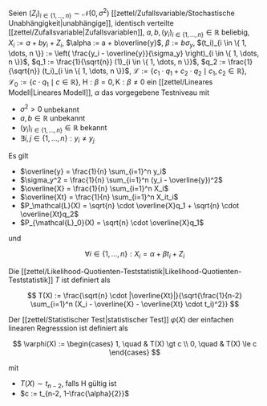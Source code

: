 Seien $(Z_i)_{i \in \{ 1, \dots, n \}} \sim \mathcal{N}(0, \sigma^2)$ [[zettel/Zufallsvariable/Stochastische Unabhängigkeit|unabhängige]], identisch verteilte [[zettel/Zufallsvariable|Zufallsvariablen]], $a, b, (y_i)_{i \in \{ 1, \dots, n \}} \in \mathbb{R}$ beliebig, $X_i := a + by_i + Z_i$, $\alpha := a + b\overline{y}$, $\beta := b\sigma_y$, $(t_i)_{i \in \{ 1, \dots, n \}} := \left( \frac{y_i - \overline{y}}{\sigma_y} \right)_{i \in \{ 1, \dots, n \}}$, $q_1 := \frac{1}{\sqrt{n}} (1)_{i \in \{ 1, \dots, n \}}$, $q_2 := \frac{1}{\sqrt{n}} (t_i)_{i \in \{ 1, \dots, n \}}$, $\mathcal{L} := \{ c_1 \cdot q_1 + c_2 \cdot q_2 \mid c_1, c_2 \in \mathbb{R} \}$, $\mathcal{L}_0 := \{ c \cdot q_1 \mid c \in \mathbb{R} \}$, $\text{H} : \beta = 0, \text{K} : \beta \ne 0$ ein [[zettel/Lineares Modell|Lineares Modell]], $\alpha$ das vorgegebene Testniveau mit
- $\sigma^2 \gt 0$ unbekannt
- $a, b \in \mathbb{R}$ unbekannt
- $(y_i)_{i \in \{ 1, \dots, n \}} \in \mathbb{R}$ bekannt
- $\exists i, j \in \{ 1, \dots, n \} : y_i \ne y_j$

Es gilt
- $\overline{y} = \frac{1}{n} \sum_{i=1}^n y_i$
- $\sigma_y^2 = \frac{1}{n} \sum_{i=1}^n (y_i - \overline{y})^2$
- $\overline{X} = \frac{1}{n} \sum_{i=1}^n X_i$
- $\overline{Xt} = \frac{1}{n} \sum_{i=1}^n X_it_i$
- $P_\mathcal{L}(X) = \sqrt{n} \cdot \overline{X}q_1 + \sqrt{n} \cdot \overline{Xt}q_2$
- $P_{\mathcal{L}_0}(X) = \sqrt{n} \cdot \overline{X}q_1$

und

$$
	\forall i \in \{ 1, \dots, n \} : X_i = \alpha + \beta t_i + Z_i
$$

Die [[zettel/Likelihood-Quotienten-Teststatistik|Likelihood-Quotienten-Teststatistik]] $T$ ist definiert als

$$
	T(X) := \frac{\sqrt{n} \cdot |\overline{Xt}|}{\sqrt{\frac{1}{n-2} \sum_{i=1}^n (X_i - \overline{X} - \overline{Xt} \cdot t_i)^2}}
$$

Der [[zettel/Statistischer Test|statistischer Test]] $\varphi(X)$ der einfachen linearen Regresssion ist definiert als

$$
	\varphi(X) := \begin{cases}
		1, \quad & T(X) \gt c \\
		0, \quad & T(X) \le c
	\end{cases}
$$

mit
- $T(X) \sim t_{n-2}$, falls $\text{H}$ gültig ist
- $c := t_{n-2, 1-\frac{\alpha}{2}}$